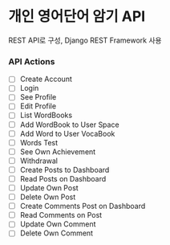 # 개인 영어단어 암기 API

REST API로 구성, Django REST Framework 사용

### API Actions

- [ ] Create Account
- [ ] Login
- [ ] See Profile
- [ ] Edit Profile
- [ ] List WordBooks
- [ ] Add WordBook to User Space
- [ ] Add Word to User VocaBook
- [ ] Words Test
- [ ] See Own Achievement
- [ ] Withdrawal
- [ ] Create Posts to Dashboard
- [ ] Read Posts on Dashboard
- [ ] Update Own Post
- [ ] Delete Own Post
- [ ] Create Comments Post on Dashboard
- [ ] Read Comments on Post
- [ ] Update Own Comment
- [ ] Delete Own Comment